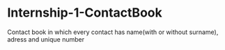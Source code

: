 # Internship-1-ContactBook
Contact book in which every contact has name(with or without surname), adress and unique number

